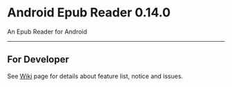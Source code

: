 Android Epub Reader 0.14.0
==========================
An Epub Reader for Android

***
## For Developer
See [Wiki](https://github.com/StephenHesperus/android-epub-reader/wiki/_pages) page for details about feature list, notice and issues.
